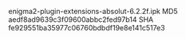 enigma2-plugin-extensions-absolut-6.2.2f.ipk
MD5 aedf8ad9639c3f09600abbc2fed97b14
SHA fe929551ba35977c06760bdbdf19e8e141c517e3

